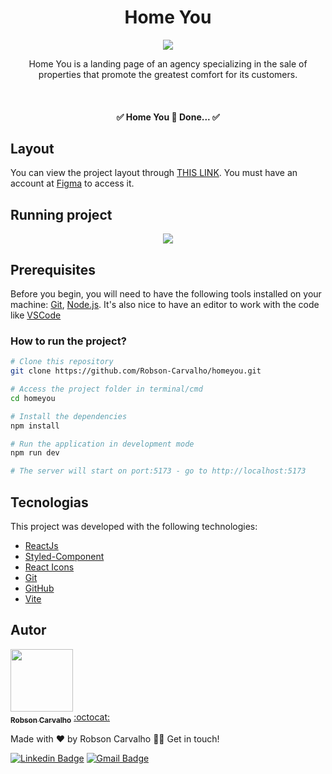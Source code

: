 <h1 align="center">Home You</h1>

<p align="center">
  <a href="https://homeyou-six.vercel.app/">
    <img src="http://img.shields.io/static/v1?laabel=STATUS&message=In%20Production&color=272727&style=for-the-badge"/>
  </a>
</p>

<p align="center">Home You is a landing page of an agency specializing in the sale of properties that promote the greatest comfort for its customers.</p>

<br>
<h4 align="center">
	✅  Home You 🚀 Done...  ✅
</h4>

## Layout

You can view the project layout through [THIS LINK](https://www.figma.com/file/Yb9IBH56g7T1hdIyZ3BMNO/Desafios---Codel%C3%A2ndia?node-id=88764%3A796&t=GGqPBdPgtEQp0hAA-0). You must have an account at [Figma](https://figma.com) to access it.

## Running project

<p align="center">
  <img src="https://github.com/Robson-Carvalho/homeyou/blob/main/.github/preview-home-you.gif?raw=true" />
</p>

## Prerequisites

Before you begin, you will need to have the following tools installed on your machine:
[Git](https://git-scm.com), [Node.js](https://nodejs.org/en/).
It's also nice to have an editor to work with the code like [VSCode](https://code.visualstudio.com/)

### How to run the project?

```bash
# Clone this repository
git clone https://github.com/Robson-Carvalho/homeyou.git

# Access the project folder in terminal/cmd
cd homeyou

# Install the dependencies
npm install

# Run the application in development mode
npm run dev

# The server will start on port:5173 - go to http://localhost:5173
```

## Tecnologias

This project was developed with the following technologies:

- [ReactJs](https://reactjs.org/)
- [Styled-Component](https://styled-components.com/)
- [React Icons](https://react-icons.github.io/react-icons)
- [Git](https://git-scm.com/)
- [GitHub](https://github.com/)
- [Vite](https://vitejs.dev/)

## Autor

<a href="https://github.com/Robson-Carvalho">
 <img style="border-radius="50px; src="https://avatars.githubusercontent.com/u/82351564?v=4" width="100px;" alt=""/>
 <br />
 <sub><b>Robson Carvalho</b></sub></a> <a href="https://github.com/Robson-Carvalho" title="GitHub">:octocat:</a>

Made with ❤️ by Robson Carvalho 👋🏽 Get in touch!

[![Linkedin Badge](https://img.shields.io/badge/-Robson-blue?style=flat-square&logo=Linkedin&logoColor=white&link=https://www.linkedin.com/in/devrobson/)](https://www.linkedin.com/in/devrobson/)
[![Gmail Badge](https://img.shields.io/badge/-robson73904@gmail.com-c14438?style=flat-square&logo=Gmail&logoColor=white&link=mailto:robson73904@gmail.com)](mailto:robson73904@gmail.com)
